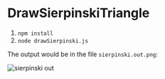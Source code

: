 # DrawSierpinskiTriangle

1. `npm install`
3. `node drawSierpinski.js`

The output would be in the file `sierpinski.out.png`:

![sierpinski out](https://user-images.githubusercontent.com/1129811/175660304-b0592e53-081e-4fc8-86cb-004c057ab4cf.png)
